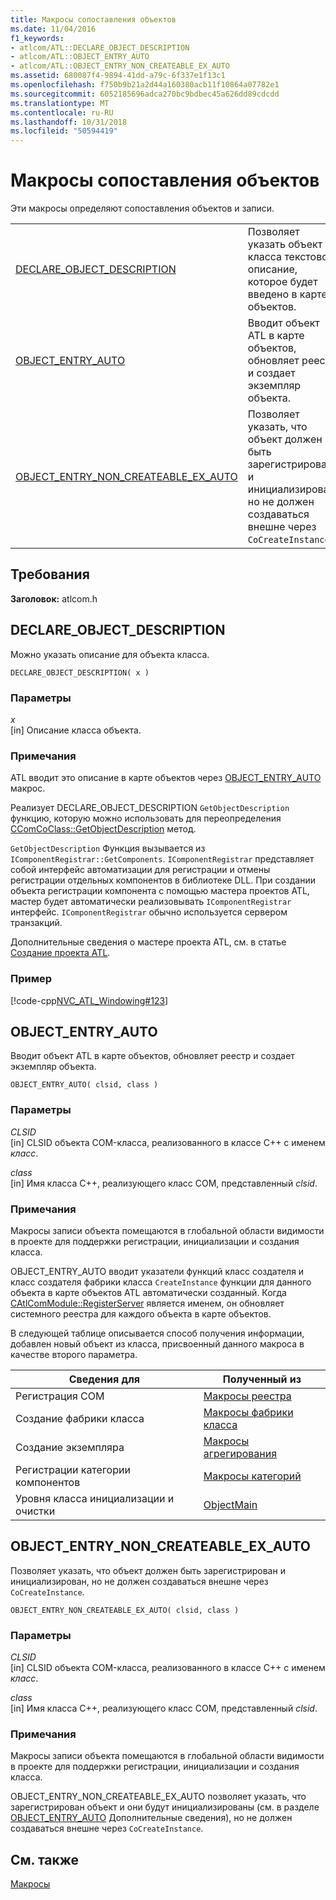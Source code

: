 ```yaml
---
title: Макросы сопоставления объектов
ms.date: 11/04/2016
f1_keywords:
- atlcom/ATL::DECLARE_OBJECT_DESCRIPTION
- atlcom/ATL::OBJECT_ENTRY_AUTO
- atlcom/ATL::OBJECT_ENTRY_NON_CREATEABLE_EX_AUTO
ms.assetid: 680087f4-9894-41dd-a79c-6f337e1f13c1
ms.openlocfilehash: f750b9b21a2d44a160380acb11f10864a07782e1
ms.sourcegitcommit: 6052185696adca270bc9bdbec45a626dd89cdcdd
ms.translationtype: MT
ms.contentlocale: ru-RU
ms.lasthandoff: 10/31/2018
ms.locfileid: "50594419"
---
```

# <a name="object-map-macros"></a>Макросы сопоставления объектов

Эти макросы определяют сопоставления объектов и записи.

|||
|-|-|
|[DECLARE_OBJECT_DESCRIPTION](#declare_object_description)|Позволяет указать объект класса текстовое описание, которое будет введено в карте объектов.|
|[OBJECT_ENTRY_AUTO](#object_entry_auto)|Вводит объект ATL в карте объектов, обновляет реестр и создает экземпляр объекта.|
|[OBJECT_ENTRY_NON_CREATEABLE_EX_AUTO](#object_entry_non_createable_ex_auto)|Позволяет указать, что объект должен быть зарегистрирован и инициализирован, но не должен создаваться внешне через `CoCreateInstance`.|

## <a name="requirements"></a>Требования

**Заголовок:** atlcom.h

##  <a name="declare_object_description"></a>  DECLARE_OBJECT_DESCRIPTION

Можно указать описание для объекта класса.

```
DECLARE_OBJECT_DESCRIPTION( x )
```

### <a name="parameters"></a>Параметры

*x*<br/>
[in] Описание класса объекта.

### <a name="remarks"></a>Примечания

ATL вводит это описание в карте объектов через [OBJECT_ENTRY_AUTO](#object_entry_auto) макрос.

Реализует DECLARE_OBJECT_DESCRIPTION `GetObjectDescription` функцию, которую можно использовать для переопределения [CComCoClass::GetObjectDescription](ccomcoclass-class.md#getobjectdescription) метод.

`GetObjectDescription` Функция вызывается из `IComponentRegistrar::GetComponents`. `IComponentRegistrar` представляет собой интерфейс автоматизации для регистрации и отмены регистрации отдельных компонентов в библиотеке DLL. При создании объекта регистрации компонента с помощью мастера проектов ATL, мастер будет автоматически реализовывать `IComponentRegistrar` интерфейс. `IComponentRegistrar` обычно используется сервером транзакций.

Дополнительные сведения о мастере проекта ATL, см. в статье [Создание проекта ATL](../../atl/reference/creating-an-atl-project.md).

### <a name="example"></a>Пример

[!code-cpp[NVC_ATL_Windowing#123](../../atl/codesnippet/cpp/object-map-macros_1.h)]

##  <a name="object_entry_auto"></a>  OBJECT_ENTRY_AUTO

Вводит объект ATL в карте объектов, обновляет реестр и создает экземпляр объекта.

```
OBJECT_ENTRY_AUTO( clsid, class )
```

### <a name="parameters"></a>Параметры

*CLSID*<br/>
[in] CLSID объекта COM-класса, реализованного в классе C++ с именем *класс*.

*class*<br/>
[in] Имя класса C++, реализующего класс COM, представленный *clsid*.

### <a name="remarks"></a>Примечания

Макросы записи объекта помещаются в глобальной области видимости в проекте для поддержки регистрации, инициализации и создания класса.

OBJECT_ENTRY_AUTO вводит указатели функций класс создателя и класс создателя фабрики класса `CreateInstance` функции для данного объекта в карте объектов ATL автоматически созданный. Когда [CAtlComModule::RegisterServer](catlcommodule-class.md#registerserver) является именем, он обновляет системного реестра для каждого объекта в карте объектов.

В следующей таблице описывается способ получения информации, добавлен новый объект из класса, присвоенный данного макроса в качестве второго параметра.

|Сведения для|Полученный из|
|---------------------|-------------------|
|Регистрация COM|[Макросы реестра](../../atl/reference/registry-macros.md)|
|Создание фабрики класса|[Макросы фабрики класса](../../atl/reference/aggregation-and-class-factory-macros.md)|
|Создание экземпляра|[Макросы агрегирования](../../atl/reference/aggregation-and-class-factory-macros.md)|
|Регистрации категории компонентов|[Макросы категорий](../../atl/reference/category-macros.md)|
|Уровня класса инициализации и очистки|[ObjectMain](ccomobjectrootex-class.md#objectmain)|

##  <a name="object_entry_non_createable_ex_auto"></a>  OBJECT_ENTRY_NON_CREATEABLE_EX_AUTO

Позволяет указать, что объект должен быть зарегистрирован и инициализирован, но не должен создаваться внешне через `CoCreateInstance`.

```
OBJECT_ENTRY_NON_CREATEABLE_EX_AUTO( clsid, class )
```

### <a name="parameters"></a>Параметры

*CLSID*<br/>
[in] CLSID объекта COM-класса, реализованного в классе C++ с именем *класс*.

*class*<br/>
[in] Имя класса C++, реализующего класс COM, представленный *clsid*.

### <a name="remarks"></a>Примечания

Макросы записи объекта помещаются в глобальной области видимости в проекте для поддержки регистрации, инициализации и создания класса.

OBJECT_ENTRY_NON_CREATEABLE_EX_AUTO позволяет указать, что зарегистрирован объект и они будут инициализированы (см. в разделе [OBJECT_ENTRY_AUTO](#object_entry_auto) Дополнительные сведения), но не должен создаваться внешне через `CoCreateInstance`.

## <a name="see-also"></a>См. также

[Макросы](../../atl/reference/atl-macros.md)
